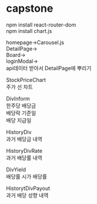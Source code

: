 # capstone

npm install react-router-dom  
npm install chart.js

homepage->Carousel.js  
DetailPage->  
Board->  
loginModal->  
api데이터 받아서 DetailPage에 뿌리기

StockPriceChart  
주가 선 차트

DivInform  
한주당 배당금  
배당락 기준일  
배당 지급일

HistoryDiv  
과거 배당금 내역

HistoryDivRate  
과거 배당률 내역

DivYield  
배당률 시가 배당률

HistorytDivPayout  
과거 배당 성향 내역
